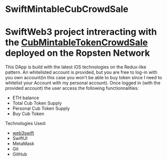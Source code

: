 # SwiftMintableCubCrowdSale

# SwiftWeb3 project intreracting with the [CubMintableTokenCrowdSale](https://cublax.github.io/MintableTokenCrowdSale/) deployed on the Ropsten Network

This DApp is build with the latest iOS technologies on the Redux-like pattern.
An whitelisted account is provided, but you are free to log-in with you own account(in this case you won't be able to buy token since I need to whitelist your Account with my personal account).
Once logged in (with the provided account) the user access the following functionnalities:
* ETH balance
* Total Cub Token Supply
* Personal Cub Token Supply
* Buy Cub Token

Technologies Used:
* [web3swift](https://github.com/skywinder/web3swift)
* SwiftUI
* MetaMask
* Git
* GitHub
